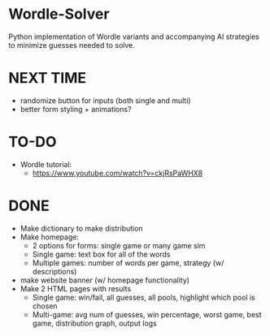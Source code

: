 # Wordle-Solver
Python implementation of Wordle variants and accompanying AI strategies to minimize guesses needed to solve.


# NEXT TIME
- randomize button for inputs (both single and multi)
- better form styling + animations?

# TO-DO
- Wordle tutorial:
    - https://www.youtube.com/watch?v=ckjRsPaWHX8

# DONE
- Make dictionary to make distribution
- Make homepage:
    - 2 options for forms: single game or many game sim
    - Single game: text box for all of the words
    - Multiple games: number of words per game, strategy (w/ descriptions)
- make website banner (w/ homepage functionality)
- Make 2 HTML pages with results
    - Single game: win/fail, all guesses, all pools, highlight which pool is chosen
    - Multi-game: avg num of guesses, win percentage, worst game, best game, distribution graph, output logs